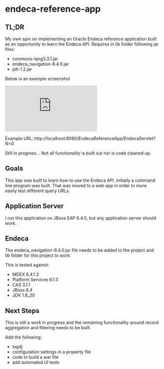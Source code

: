 # endeca-reference-app

## TL;DR

My own spin on implementing an Oracle Endeca reference application built as an opportunity to learn the Endeca API.
Requires in lib folder following jar files:
* commons-lang3.3.1.jar
* endeca_navigation-6.4.0.jar
* jstl-1.2.jar

Below is an example screenshot

![Screenshot of application](http://s1072.photobucket.com/user/eric-stiles/media/github/Screenshot%20at%20Dec%2013%2018-29-03_zpsuoa8lftd.png.html)

Example URL: http://localhost:8080/EndecaReferenceApp/EndecaServlet?N=0

Still in progress... Not all functionality is built out nor is code cleaned up.

## Goals

This app was built to learn how to use the Endeca API.  Initially a command line program was built.  That was moved to
a web app in order to more easily test different query URLs.

## Application Server

I run this application on JBoss EAP 6.4.0, but any application server should work.

## Endeca

The endeca_navigation-6.4.0.jar file needs to be added to the project and lib folder for this project to work.

This is tested against:
 * MDEX 6.4.1.2
 * Platform Services 6.1.3
 * CAS 3.1.1
 * JBoss 6.4
 * JDK 1.8_20

## Next Steps

This is still a work in progress and the remaining functionality around record aggregation and filtering needs to be built.

Add the following:
* log4j
* configuration settings in a property file
* code to build a war file
* add automated UI tests
